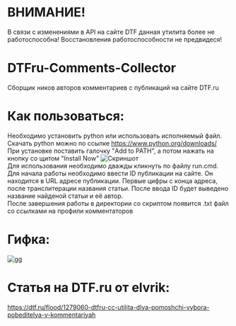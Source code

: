 # ВНИМАНИЕ!
В связи с изменениями в API на сайте DTF данная утилита более не работоспособна! Восстановления работоспособности не предвидеся!

# DTFru-Comments-Collector
Сборщик ников авторов комментариев с публикаций на сайте DTF.ru

# Как пользоваться:
Необходимо установить python или использовать исполняемый файл. Скачать python можно по ссылке https://www.python.org/downloads/<br />
При установке поставить галочку "Add to PATH", а потом нажать на кнопку со щитом "Install Now"
![Скриншот](https://user-images.githubusercontent.com/98752769/180154596-6f4a95b5-5d7b-4bd4-9b96-f127e098bc7d.png)<br />
Для использования необходимо дважды кликнуть по файлу run.cmd.<br />
Для начала работы необходимо ввести ID публикации на сайте. Он находится в URL адресе публикации. Первые цифры с конца адреса, после транслитерации названия статьи. После ввода ID будет выведено название найденой статьи и её автор.<br />
После завершения работы в директории со скриптом появится .txt файл со ссылками на профили комментаторов
# Гифка:
![gg](https://user-images.githubusercontent.com/98752769/180237857-110729b2-0859-45d6-bf06-e6f947e55f10.gif)
# Статья на DTF.ru от elvrik:
  https://dtf.ru/flood/1279060-dtfru-cc-utilita-dlya-pomoshchi-vybora-pobeditelya-v-kommentariyah
